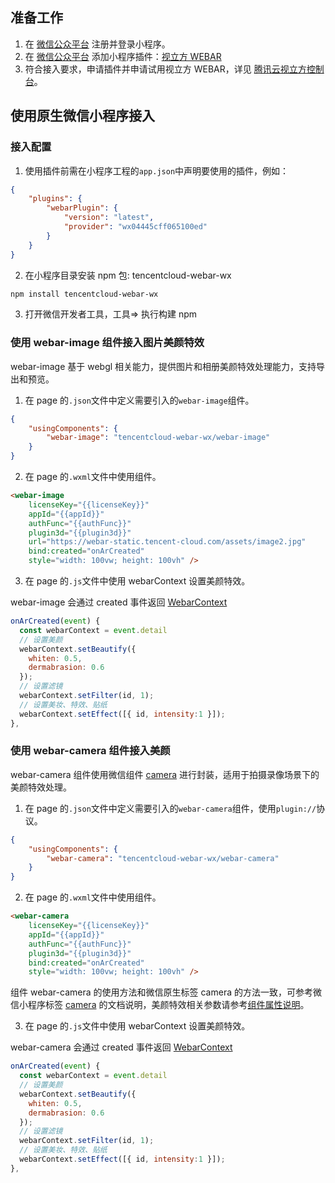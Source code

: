 ## 准备工作

1. 在 [微信公众平台](https://mp.weixin.qq.com) 注册并登录小程序。
2. 在 [微信公众平台](https://mp.weixin.qq.com) 添加小程序插件：[视立方 WEBAR](https://mp.weixin.qq.com/wxopen/plugindevdoc?appid=wx04445cff065100ed&token=571048195&lang=zh_CN)
3. 符合接入要求，申请插件并申请试用视立方 WEBAR，详见 [腾讯云视立方控制台](https://cloud.tencent.com/document/product/616/71371)。

## 使用原生微信小程序接入

### 接入配置

1. 使用插件前需在小程序工程的`app.json`中声明要使用的插件，例如：

```json
{
	"plugins": {
		"webarPlugin": {
			"version": "latest",
			"provider": "wx04445cff065100ed"
		}
	}
}
```

2. 在小程序目录安装 npm 包: tencentcloud-webar-wx

```bash
npm install tencentcloud-webar-wx
```

3. 打开微信开发者工具，工具=> 执行构建 npm

### 使用 webar-image 组件接入图片美颜特效

webar-image 基于 webgl 相关能力，提供图片和相册美颜特效处理能力，支持导出和预览。

1. 在 page 的`.json`文件中定义需要引入的`webar-image`组件。

```json
{
	"usingComponents": {
		"webar-image": "tencentcloud-webar-wx/webar-image"
	}
}
```

2. 在 page 的`.wxml`文件中使用组件。

```html
<webar-image
	licenseKey="{{licenseKey}}"
	appId="{{appId}}"
	authFunc="{{authFunc}}"
	plugin3d="{{plugin3d}}"
	url="https://webar-static.tencent-cloud.com/assets/image2.jpg"
	bind:created="onArCreated"
	style="width: 100vw; height: 100vh" />
```

3. 在 page 的`.js`文件中使用 webarContext 设置美颜特效。

webar-image 会通过 created 事件返回 [WebarContext](#method)

```js
onArCreated(event) {
  const webarContext = event.detail
  // 设置美颜
  webarContext.setBeautify({
    whiten: 0.5,
    dermabrasion: 0.6
  });
  // 设置滤镜
  webarContext.setFilter(id, 1);
  // 设置美妆、特效、贴纸
  webarContext.setEffect([{ id, intensity:1 }]);
},
```

### 使用 webar-camera 组件接入美颜

webar-camera 组件使用微信组件 [camera](https://developers.weixin.qq.com/miniprogram/dev/component/camera.html) 进行封装，适用于拍摄录像场景下的美颜特效处理。

1. 在 page 的`.json`文件中定义需要引入的`webar-camera`组件，使用`plugin://`协议。

```json
{
	"usingComponents": {
		"webar-camera": "tencentcloud-webar-wx/webar-camera"
	}
}
```

2. 在 page 的`.wxml`文件中使用组件。

```html
<webar-camera
	licenseKey="{{licenseKey}}"
	appId="{{appId}}"
	authFunc="{{authFunc}}"
	plugin3d="{{plugin3d}}"
	bind:created="onArCreated"
	style="width: 100vw; height: 100vh" />
```

组件 webar-camera 的使用方法和微信原生标签 camera 的方法一致，可参考微信小程序标签 [camera](https://developers.weixin.qq.com/miniprogram/dev/component/camera.html) 的文档说明，美颜特效相关参数请参考[组件属性说明](#propsdesc)。

3. 在 page 的`.js`文件中使用 webarContext 设置美颜特效。

webar-camera 会通过 created 事件返回 [WebarContext](#method)

```js
onArCreated(event) {
  const webarContext = event.detail
  // 设置美颜
  webarContext.setBeautify({
    whiten: 0.5,
    dermabrasion: 0.6
  });
  // 设置滤镜
  webarContext.setFilter(id, 1);
  // 设置美妆、特效、贴纸
  webarContext.setEffect([{ id, intensity:1 }]);
},
```
